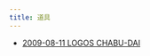 ```yaml
---
title: 道具
---
```



- [2009-08-11 LOGOS CHABU-DAI](./../../../d/2009/08/11/LOGOS_CHABU-DAI.md)




